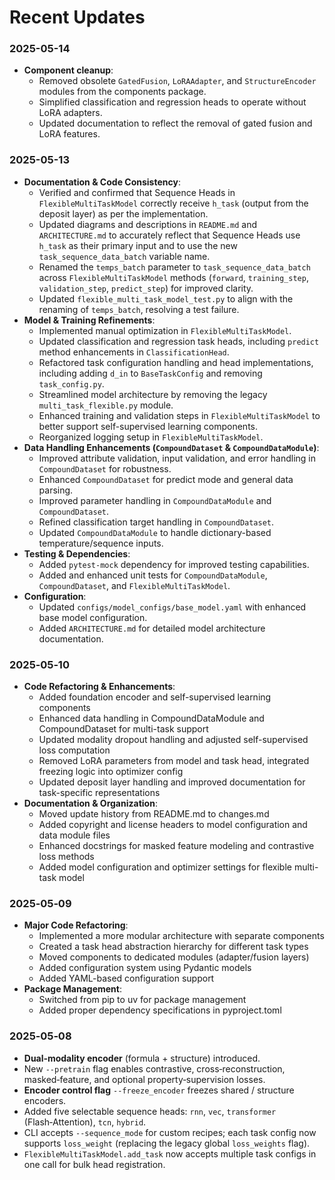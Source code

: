 # Recent Updates

### 2025-05-14
- **Component cleanup**:
  - Removed obsolete `GatedFusion`, `LoRAAdapter`, and `StructureEncoder` modules from the components package.
  - Simplified classification and regression heads to operate without LoRA adapters.
  - Updated documentation to reflect the removal of gated fusion and LoRA features.

### 2025-05-13
- **Documentation & Code Consistency**:
  - Verified and confirmed that Sequence Heads in `FlexibleMultiTaskModel` correctly receive `h_task` (output from the deposit layer) as per the implementation.
  - Updated diagrams and descriptions in `README.md` and `ARCHITECTURE.md` to accurately reflect that Sequence Heads use `h_task` as their primary input and to use the new `task_sequence_data_batch` variable name.
  - Renamed the `temps_batch` parameter to `task_sequence_data_batch` across `FlexibleMultiTaskModel` methods (`forward`, `training_step`, `validation_step`, `predict_step`) for improved clarity.
  - Updated `flexible_multi_task_model_test.py` to align with the renaming of `temps_batch`, resolving a test failure.
- **Model & Training Refinements**:
  - Implemented manual optimization in `FlexibleMultiTaskModel`.
  - Updated classification and regression task heads, including `predict` method enhancements in `ClassificationHead`.
  - Refactored task configuration handling and head implementations, including adding `d_in` to `BaseTaskConfig` and removing `task_config.py`.
  - Streamlined model architecture by removing the legacy `multi_task_flexible.py` module.
  - Enhanced training and validation steps in `FlexibleMultiTaskModel` to better support self-supervised learning components.
  - Reorganized logging setup in `FlexibleMultiTaskModel`.
- **Data Handling Enhancements (`CompoundDataset` & `CompoundDataModule`)**:
  - Improved attribute validation, input validation, and error handling in `CompoundDataset` for robustness.
  - Enhanced `CompoundDataset` for predict mode and general data parsing.
  - Improved parameter handling in `CompoundDataModule` and `CompoundDataset`.
  - Refined classification target handling in `CompoundDataset`.
  - Updated `CompoundDataModule` to handle dictionary-based temperature/sequence inputs.
- **Testing & Dependencies**:
  - Added `pytest-mock` dependency for improved testing capabilities.
  - Added and enhanced unit tests for `CompoundDataModule`, `CompoundDataset`, and `FlexibleMultiTaskModel`.
- **Configuration**:
  - Updated `configs/model_configs/base_model.yaml` with enhanced base model configuration.
  - Added `ARCHITECTURE.md` for detailed model architecture documentation.

### 2025‑05‑10
- **Code Refactoring & Enhancements**:
  - Added foundation encoder and self-supervised learning components
  - Enhanced data handling in CompoundDataModule and CompoundDataset for multi-task support 
  - Updated modality dropout handling and adjusted self-supervised loss computation
  - Removed LoRA parameters from model and task head, integrated freezing logic into optimizer config
  - Updated deposit layer handling and improved documentation for task-specific representations
- **Documentation & Organization**:
  - Moved update history from README.md to changes.md
  - Added copyright and license headers to model configuration and data module files
  - Enhanced docstrings for masked feature modeling and contrastive loss methods
  - Added model configuration and optimizer settings for flexible multi-task model

### 2025‑05‑09
- **Major Code Refactoring**:
  - Implemented a more modular architecture with separate components
  - Created a task head abstraction hierarchy for different task types
  - Moved components to dedicated modules (adapter/fusion layers)
  - Added configuration system using Pydantic models
  - Added YAML-based configuration support
- **Package Management**:
  - Switched from pip to uv for package management
  - Added proper dependency specifications in pyproject.toml

### 2025‑05‑08
- **Dual‑modality encoder** (formula + structure) introduced.
- New `--pretrain` flag enables contrastive, cross‑reconstruction, masked‑feature, and optional property‑supervision losses.
- **Encoder control flag** `--freeze_encoder` freezes shared / structure encoders.
- Added five selectable sequence heads: `rnn`, `vec`, `transformer` (Flash‑Attention), `tcn`, `hybrid`.
- CLI accepts `--sequence_mode` for custom recipes; each task config now supports `loss_weight` (replacing the legacy global `loss_weights` flag).
- `FlexibleMultiTaskModel.add_task` now accepts multiple task configs in one call for bulk head registration.
